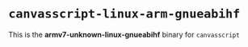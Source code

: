 # `canvasscript-linux-arm-gnueabihf`

This is the **armv7-unknown-linux-gnueabihf** binary for `canvasscript`

